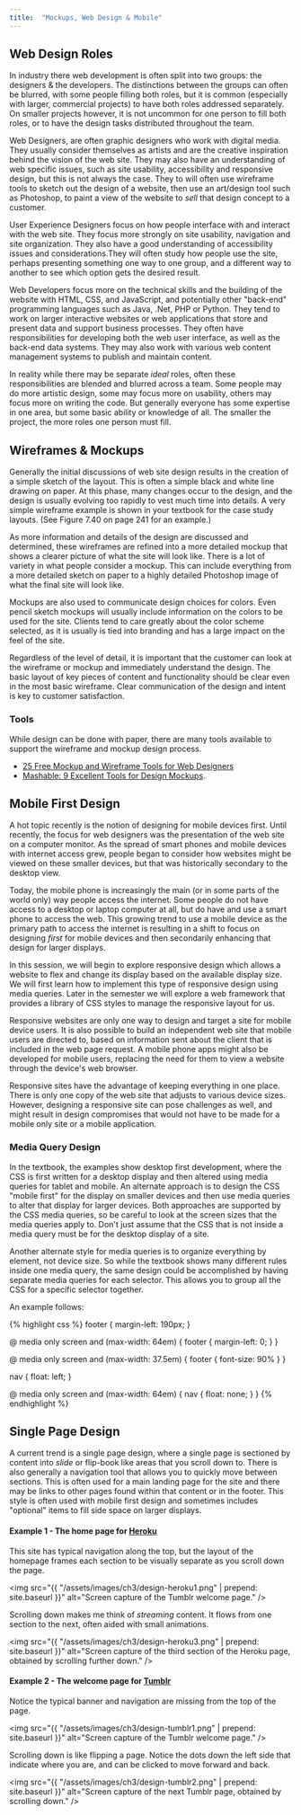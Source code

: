```yaml
---
title:  "Mockups, Web Design & Mobile"
---
```


## Web Design Roles
In industry there web development is often split into two groups:  the designers & the developers.  The distinctions between the groups can often be blurred, with some people filling both roles, but it is common (especially with larger, commercial projects) to have both roles addressed separately.  On smaller projects however, it is not uncommon for one person to fill both roles, or to have the design tasks distributed throughout the team.

Web Designers, are often graphic designers who work with digital media.  They usually consider themselves as artists and are the creative inspiration behind the vision of the web site. They may also have an understanding of web specific issues, such as site usability, accessibility and responsive design, but this is not always the case. They to will often use wireframe tools to sketch out the design of a website, then use an art/design tool such as Photoshop, to paint a view of the website to *sell* that design concept to a customer.

User Experience Designers focus on how people interface with and interact with the web site. They  focus more strongly on site usability, navigation and site organization. They also have a good understanding of accessibility issues and considerations.They will often study how people use the site, perhaps presenting something one way to one group, and a different way to another to see which option gets the desired result.

Web Developers focus more on the technical skills and the building of the website with HTML, CSS, and JavaScript, and potentially other "back-end" programming languages such as Java, .Net, PHP or Python. They tend to work on larger interactive websites or web applications that store and present data and support business processes. They often have responsibilities for developing both the web user interface, as well as the back-end data systems. They may also work with various web content management systems to publish and maintain content.

In reality while there may be separate *ideal* roles, often these responsibilities are blended and blurred across a team.  Some people may do more artistic design, some may focus more on usability, others may focus more on writing the code.  But generally everyone has some expertise in one area, but some basic ability or knowledge of all. The smaller the project, the more roles one person must fill.

## Wireframes & Mockups
Generally the initial discussions of web site design results in the creation of a simple sketch of the layout. This is often a simple black and white line drawing on paper. At this phase, many changes occur to the design, and the design is usually evolving too rapidly to vest much time into details. A very simple wireframe example is shown in your textbook for the case study layouts. (See Figure 7.40 on page 241 for an example.)

As more information and details of the design are discussed and determined, these wireframes are refined into a more detailed mockup that shows a clearer picture of what the site will look like. There is a lot of variety in what people consider a mockup. This can include everything from a more detailed sketch on paper to a highly detailed Photoshop image of what the final site will look like.

Mockups are also used to communicate design choices for colors. Even pencil sketch mockups will usually include information on the colors to be used for the site. Clients tend to care greatly about the color scheme selected, as it is usually is tied into branding and has a large impact on the feel of the site.

Regardless of the level of detail, it is important that the customer can look at the wireframe or mockup and immediately understand the design. The basic layout of key pieces of content and functionality should be clear even in the most basic wireframe. Clear communication of the design and intent is key to customer satisfaction.

### Tools
While design can be done with paper, there are many tools available to support the wireframe and mockup design process.  

- [25 Free Mockup and Wireframe Tools for Web Designers](http://codecondo.com/free-wireframe-tools/)
- [Mashable: 9 Excellent Tools for Design Mockups](http://mashable.com/2012/06/07/mockup-tools/#NFXeCEzg_Sqn).

## Mobile First Design
A hot topic recently is the notion of designing for mobile devices first. Until recently, the focus for web designers was the presentation of the web site on a computer monitor. As the spread of smart phones and mobile devices with internet access grew, people began to consider how websites might be viewed on these smaller devices, but that was historically secondary to the desktop view.

Today, the mobile phone is increasingly the main (or in some parts of the world only) way people access the internet. Some people do not have access to a desktop or laptop computer at all, but do have and use a smart phone to access the web.  This growing trend to use a mobile device as the primary path to access the internet is resulting in a shift to focus on designing <em>first</em> for mobile devices and then secondarily enhancing that design for larger displays.

In this session, we will begin to explore responsive design which allows a website to flex and change its display based on the available display size. We will first learn how to implement this type of responsive design using media queries. Later in the semester we will explore a web framework that provides a library of CSS styles to manage the responsive layout for us.

Responsive websites are only one way to design and target a site for mobile device users. It is also possible to build an independent web site that mobile users are directed to, based on information sent about the client that is included in the web page request. A mobile phone apps might also be developed for mobile users, replacing the need for them to view a website through the device's web browser.

Responsive sites have the advantage of keeping everything in one place. There is only one copy of the web site that adjusts to various device sizes.  However, designing a responsive site can pose challenges as well, and might result in design compromises that would not have to be made for a mobile only site or a mobile application.

### Media Query Design
In the textbook, the examples show desktop first development, where the CSS is first written for a desktop display and then altered using media queries for tablet and mobile.  An alternate approach is to design the CSS "mobile first" for the display on smaller devices and then use media queries to alter that display for larger devices.  Both approaches are supported by the CSS media queries, so be careful to look at the screen sizes that the media queries apply to.  Don't just assume that the CSS that is not inside a media query must be for the desktop display of a site.

Another alternate style for media queries is to organize everything by element, not device size.  So while the textbook shows many different rules inside one media query, the same design could be accomplished by having separate media queries for each selector.  This allows you to group all the CSS for a specific selector together.  

An example follows: 

{% highlight css %} 
footer { margin-left: 190px; }

@ media only screen and (max-width: 64em) {
   footer { margin-left: 0; }
}

@ media only screen and (max-width: 37.5em) {
   footer { font-size: 90% }
}

nav { 
  float: left;
}

@ media only screen and (max-width: 64em) {
  nav { 
    float: none;
  }
}
{% endhighlight %}

## Single Page Design
A current trend is a single page design, where a single page is sectioned by content into <em>slide</em> or flip-book like areas that you scroll down to.  There is also generally a navigation tool that allows you to quickly move between sections.  This is often used for a main landing page for the site and there may be links to other pages found within that content or in the footer.  This style is often used with mobile first design and sometimes includes "optional" items to fill side space on larger displays.

#### Example 1 - The home page for [Heroku](https://www.heroku.com/)

This site has typical navigation along the top, but the layout of the homepage frames each section to be visually separate as you scroll down the page.

  <img src="{{ "/assets/images/ch3/design-heroku1.png" | prepend: site.baseurl }}" alt="Screen capture of the Tumblr welcome page." />

Scrolling down makes me think of *streaming* content.  It flows from one section to the next, often aided with small animations.

  <img src="{{ "/assets/images/ch3/design-heroku3.png" | prepend: site.baseurl }}" alt="Screen capture of the third section of the Heroku page, obtained by scrolling further down." />

#### Example 2 - The welcome page for [Tumblr](https://www.tumblr.com/)

Notice the typical banner and navigation are missing from the top of the page.

  <img src="{{ "/assets/images/ch3/design-tumblr1.png" | prepend: site.baseurl }}" alt="Screen capture of the Tumblr welcome page." />

Scrolling down is like flipping a page.  Notice the dots down the left side that indicate where you are, and can be clicked to move forward and back.  

  <img src="{{ "/assets/images/ch3/design-tumblr2.png" | prepend: site.baseurl }}" alt="Screen capture of the next Tumblr page, obtained by scrolling down." />
